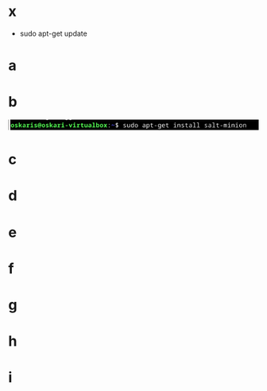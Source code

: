 # x
- sudo apt-get update
# a

# b

![Alt text](https://github.com/OskariSalovaara/Palvelinten-hallinta/blob/main/images/h1b.png?raw=true)
# c
# d
# e
# f
# g
# h
# i
